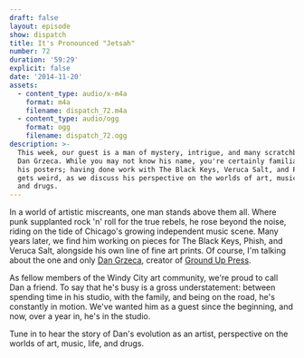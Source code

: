 ```yaml
---
draft: false
layout: episode
show: dispatch
title: It's Pronounced "Jetsah"
number: 72
duration: '59:29'
explicit: false
date: '2014-11-20'
assets:
  - content_type: audio/x-m4a
    format: m4a
    filename: dispatch_72.m4a
  - content_type: audio/ogg
    format: ogg
    filename: dispatch_72.ogg
description: >-
  This week, our guest is a man of mystery, intrigue, and many scratchboards:
  Dan Grzeca. While you may not know his name, you're certainly familiar with
  his posters; having done work with The Black Keys, Veruca Salt, and Phish. It
  gets weird, as we discuss his perspective on the worlds of art, music, life,
  and drugs.
---
```

In a world of artistic miscreants, one man stands above them all. Where punk supplanted rock 'n' roll for the true rebels, he rose beyond the noise, riding on the tide of Chicago's growing independent music scene. Many years later, we find him working on pieces for The Black Keys, Phish, and Veruca Salt, alongside his own line of fine art prints. Of course, I'm talking about the one and only [Dan Grzeca](http://dangrzeca.com), creator of [Ground Up Press](http://groundup.bigcartel.com).

As fellow members of the Windy City art community, we're proud to call Dan a friend. To say that he's busy is a gross understatement: between spending time in his studio, with the family, and being on the road, he's constantly in motion. We've wanted him as a guest since the beginning, and now, over a year in, he's in the studio.

Tune in to hear the story of Dan's evolution as an artist, perspective on the worlds of art, music, life, and drugs.